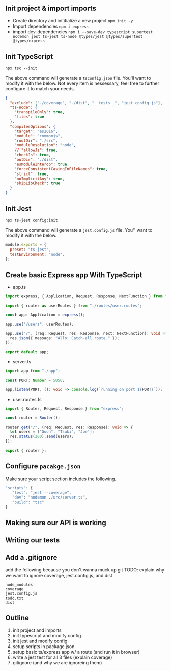 ## Init project & import imports

- Create directory and inititialize a new project `npm init -y`
- Import dependencies `npm i express`
- import dev-dependencies `npm i --save-dev typescript supertest nodemon jest ts-jest ts-node @types/jest @types/supertest @types/express`

## Init TypeScript

`npx tsc --init`

The above command will generate a `tsconfig.json` file. You'll want to modify it with the below. Not every item is nessessary, feel free to further configure it to match your needs.

```json
{
  "exclude": ["./coverage", "./dist", "__tests__", "jest.config.js"],
  "ts-node": {
    "transpileOnly": true,
    "files": true
  },
  "compilerOptions": {
    "target": "es2016",
    "module": "commonjs",
    "rootDir": "./src",
    "moduleResolution": "node",
    // "allowJs": true,
    "checkJs": true,
    "outDir": "./dist",
    "esModuleInterop": true,
    "forceConsistentCasingInFileNames": true,
    "strict": true,
    "noImplicitAny": true,
    "skipLibCheck": true
  }
}
```

## Init Jest

`npx ts-jest config:init`

The above command will generate a `jest.config.js` file. You'' want to modify it with the below.

```js
module.exports = {
  preset: "ts-jest",
  testEnvironment: "node",
};
```

## Create basic Express app With TypeScript

- app.ts

```ts
import express, { Application, Request, Response, NextFunction } from "express";

import { router as userRoutes } from "./routes/user.routes";

const app: Application = express();

app.use("/users", userRoutes);

app.use("/", (req: Request, res: Response, next: NextFunction): void => {
  res.json({ message: "Allo! Catch-all route." });
});

export default app;
```

- server.ts

```ts
import app from "./app";

const PORT: Number = 5050;

app.listen(PORT, (): void => console.log(`running on port ${PORT}`));
```

- user.routes.ts

```ts
import { Router, Request, Response } from "express";

const router = Router();

router.get("/", (req: Request, res: Response): void => {
  let users = ["Goon", "Tsuki", "Joe"];
  res.status(200).send(users);
});

export { router };
```

## Configure `pacakge.json`

Make sure your script section includes the following.

```js
"scripts": {
   "test": "jest --coverage",
   "dev": "nodemon ./src/server.ts",
   "build": "tsc"
}
```

## Making sure our API is working

## Writing our tests

## Add a .gitignore

add the following because you don't wanna muck up git
TODO: explain why we want to ignore coverage, jest.config.js, and dist

```
node_modules
coverage
jest.config.js
todo.txt
dist
```

## Outline

1. init project and imports
1. init typescript and modify config
1. init jest and modify config
1. setup scripts in package.json
1. setup basic ts/express app w/ a route (and run it in browser)
1. write a jest test for all 3 files (explain coverage)
1. gitignore (and why we are ignoreing them)
